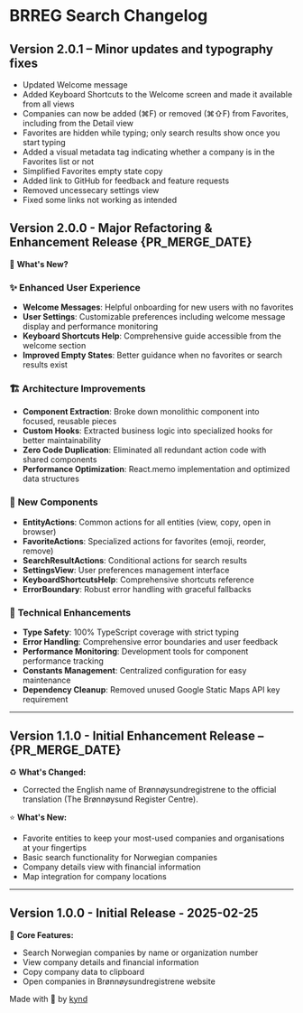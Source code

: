 # BRREG Search Changelog

## Version 2.0.1 – Minor updates and typography fixes
- Updated Welcome message
- Added Keyboard Shortcuts to the Welcome screen and made it available from all views
- Companies can now be added (⌘F) or removed (⌘⇧F) from Favorites, including from the Detail view
- Favorites are hidden while typing; only search results show once you start typing
- Added a visual metadata tag indicating whether a company is in the Favorites list or not
- Simplified Favorites empty state copy
- Added link to GitHub for feedback and feature requests
- Removed uncessecary settings view
- Fixed some links not working as intended

## Version 2.0.0 - Major Refactoring & Enhancement Release {PR_MERGE_DATE}
🚀 **What's New?**

### ✨ **Enhanced User Experience**
- **Welcome Messages**: Helpful onboarding for new users with no favorites
- **User Settings**: Customizable preferences including welcome message display and performance monitoring
- **Keyboard Shortcuts Help**: Comprehensive guide accessible from the welcome section
- **Improved Empty States**: Better guidance when no favorites or search results exist

### 🏗️ **Architecture Improvements**
- **Component Extraction**: Broke down monolithic component into focused, reusable pieces
- **Custom Hooks**: Extracted business logic into specialized hooks for better maintainability
- **Zero Code Duplication**: Eliminated all redundant action code with shared components
- **Performance Optimization**: React.memo implementation and optimized data structures

### 🎨 **New Components**
- **EntityActions**: Common actions for all entities (view, copy, open in browser)
- **FavoriteActions**: Specialized actions for favorites (emoji, reorder, remove)
- **SearchResultActions**: Conditional actions for search results
- **SettingsView**: User preferences management interface
- **KeyboardShortcutsHelp**: Comprehensive shortcuts reference
- **ErrorBoundary**: Robust error handling with graceful fallbacks

### 🔧 **Technical Enhancements**
- **Type Safety**: 100% TypeScript coverage with strict typing
- **Error Handling**: Comprehensive error boundaries and user feedback
- **Performance Monitoring**: Development tools for component performance tracking
- **Constants Management**: Centralized configuration for easy maintenance
- **Dependency Cleanup**: Removed unused Google Static Maps API key requirement

---

## Version 1.1.0 - Initial Enhancement Release – {PR_MERGE_DATE}

♻️ **What's Changed:**
- Corrected the English name of Brønnøysundregistrene to the official translation (The Brønnøysund Register Centre).

⭐ **What's New:**
- Favorite entities to keep your most-used companies and organisations at your fingertips
- Basic search functionality for Norwegian companies
- Company details view with financial information
- Map integration for company locations

---

## Version 1.0.0 - Initial Release - 2025-02-25

🎯 **Core Features:**
- Search Norwegian companies by name or organization number
- View company details and financial information
- Copy company data to clipboard
- Open companies in Brønnøysundregistrene website

Made with 🫶 by [kynd](https://www.kynd.no) 